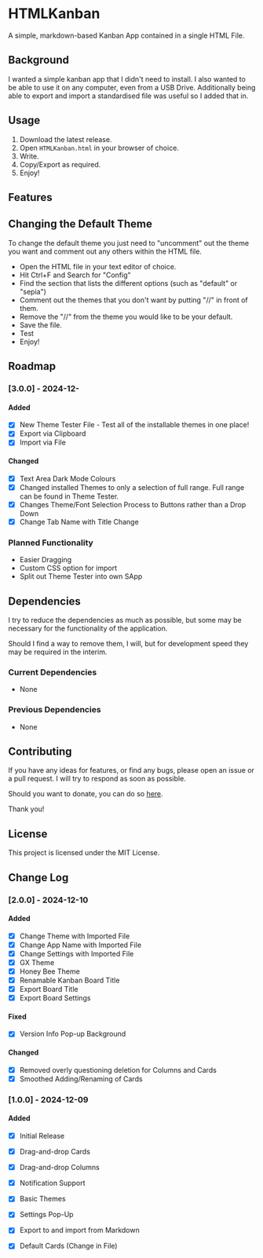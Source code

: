 # HTMLKanban
A simple, markdown-based Kanban App contained in a single HTML File.

## Background
I wanted a simple kanban app that I didn't need to install. I also wanted to be able to use it on any computer, even from a USB Drive. Additionally being able to export and import a standardised file was useful so I added that in.

## Usage
1. Download the latest release.
2. Open `HTMLKanban.html` in your browser of choice.
3. Write.
4. Copy/Export as required.
5. Enjoy!

## Features

## Changing the Default Theme
To change the default theme you just need to "uncomment" out the theme you want and comment out any others within the HTML file.
- Open the HTML file in your text editor of choice.
- Hit Ctrl+F and Search for "Config"
- Find the section that lists the different options (such as "default" or "sepia")
- Comment out the themes that you don't want by putting "//" in front of them.
- Remove the "//" from the theme you would like to be your default.
- Save the file.
- Test
- Enjoy!

## Roadmap

### [3.0.0] - 2024-12-

#### Added

- [x] New Theme Tester File - Test all of the installable themes in one place!
- [x] Export via Clipboard
- [x] Import via File

#### Changed

- [x] Text Area Dark Mode Colours
- [x] Changed installed Themes to only a selection of full range. Full range can be found in Theme Tester.
- [x] Changes Theme/Font Selection Process to Buttons rather than a Drop Down
- [x] Change Tab Name with Title Change

### Planned Functionality
- Easier Dragging
- Custom CSS option for import
- Split out Theme Tester into own SApp

## Dependencies
I try to reduce the dependencies as much as possible, but some may be necessary for the functionality of the application.

Should I find a way to remove them, I will, but for development speed they may be required in the interim.

### Current Dependencies
- None

### Previous Dependencies
- None

## Contributing
If you have any ideas for features, or find any bugs, please open an issue or a pull request. I will try to respond as soon as possible.

Should you want to donate, you can do so [here](https://www.buymeacoffee.com/caddickbrown).

Thank you!

## License
This project is licensed under the MIT License.

## Change Log

### [2.0.0] - 2024-12-10

#### Added

- [x] Change Theme with Imported File
- [x] Change App Name with Imported File
- [x] Change Settings with Imported File
- [x] GX Theme
- [x] Honey Bee Theme
- [x] Renamable Kanban Board Title
- [x] Export Board Title
- [x] Export Board Settings

#### Fixed

- [x] Version Info Pop-up Background

#### Changed

- [x] Removed overly questioning deletion for Columns and Cards
- [x] Smoothed Adding/Renaming of Cards

### [1.0.0] - 2024-12-09

#### Added

- [x] Initial Release
- [x] Drag-and-drop Cards
- [x] Drag-and-drop Columns
- [x] Notification Support
- [x] Basic Themes
- [x] Settings Pop-Up
- [x] Export to and import from Markdown
- [x] Default Cards (Change in File)

